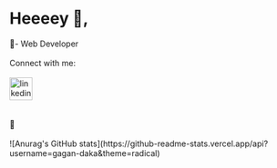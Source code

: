<h1 >Heeeey 👋, </h1>
🌱- Web Developer
<br/>
<br/>
<div>
  Connect with me:
  <br/>
  <br/>
  <a href="www.linkedin.com/in/gagandeepdasskaur" target="blank"><img align="center" src="https://cdn.jsdelivr.net/npm/simple-icons@3.0.1/icons/linkedin.svg" alt="linkedin" height="40" width="40" padding="10" /></a>
</div>

<br/>
<br/>
🚀

<br/>
<br/>
![Anurag's GitHub stats](https://github-readme-stats.vercel.app/api?username=gagan-daka&theme=radical)
<br/>



